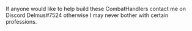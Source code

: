 If anyone would like to help build these CombatHandlers contact me on Discord Delmus#7524 otherwise I may never bother with certain professions.